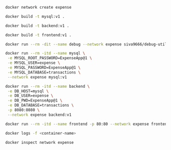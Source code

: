 ```bash
docker network create expense
```

```bash
docker build -t mysql:v1 .
```

```bash
docker build -t backend:v1 .
```

```bash
docker build -t frontend:v1 .
```

```bash
docker run --rm -dit --name debug --network expense siva9666/debug-utility:v1
```

```bash
docker run --rm -itd --name mysql \
 -e MYSQL_ROOT_PASSWORD=ExpenseApp@1 \
 -e MYSQL_USER=expense \
 -e MYSQL_PASSWORD=ExpenseApp@1 \
 -e MYSQL_DATABASE=transactions \
 --network expense mysql:v1
```

```bash
docker run --rm -itd --name backend \
 -e DB_HOST=mysql \
 -e DB_USER=expense \
 -e DB_PWD=ExpenseApp@1 \
 -e DB_DATABASE=transactions \
 -p 8080:8080 \
 --network expense backend:v1
```

```bash
docker run --rm -itd --name frontend -p 80:80 --network expense frontend:v1
```

```bash
docker logs -f <container-name>
```

```bash
docker inspect network expense
```
